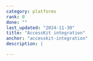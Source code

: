```yaml
---
category: platforms
rank: 0
done: ""
last_updated: "2024-11-30"
title: "AccessKit integration"
anchor: "accesskit-integration"
description: |

---
```

